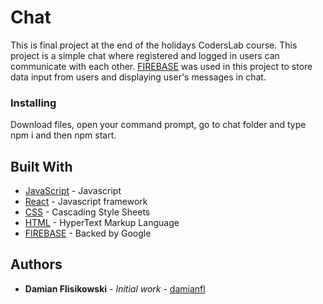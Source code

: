 # Chat

This is final project at the end of the holidays CodersLab course.
This project is a simple chat where registered and logged in users can communicate
with each other. [FIREBASE](https://firebase.google.com/) was used in this project to 
store data input from users and displaying user's messages in chat.

### Installing

Download files, open your command prompt, go to chat folder and type npm i 
and then npm start.

## Built With

- [JavaScript](https://developer.mozilla.org/pl/docs/Web/JavaScript) - Javascript
- [React](https://reactjs.org/) - Javascript framework
- [CSS](https://developer.mozilla.org/pl/docs/Web/CSS) - Cascading Style Sheets
- [HTML](https://developer.mozilla.org/pl/docs/Web/HTML) - HyperText Markup Language
- [FIREBASE](https://firebase.google.com/) - Backed by Google

## Authors

- **Damian Flisikowski** - _Initial work_ - [damianfl](https://github.com/damianfl)
